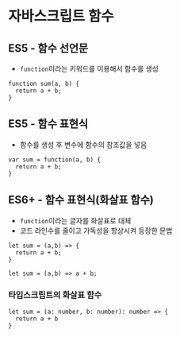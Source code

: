 # 자바스크립트 함수

## ES5 - 함수 선언문
- `function`이라는 키워드를 이용해서 함수를 생성
```
function sum(a, b) {
  return a + b;
}
```

## ES5 - 함수 표현식
- 함수를 생성 후 변수에 함수의 참조값을 넣음
```
var sum = function(a, b) {
  return a + b;
}
```

## ES6+ - 함수 표현식(화살표 함수)
- `function`이라는 글자를 화살표로 대체
- 코드 라인수를 줄이고 가독성을 향상시켜 등장한 문법
```
let sum = (a,b) => {
  return a + b;
}

let sum = (a,b) => a + b;
```
### 타입스크립트의 화살표 함수
```
let sum = (a: number, b: number): number => {
  return a + b
}
```
